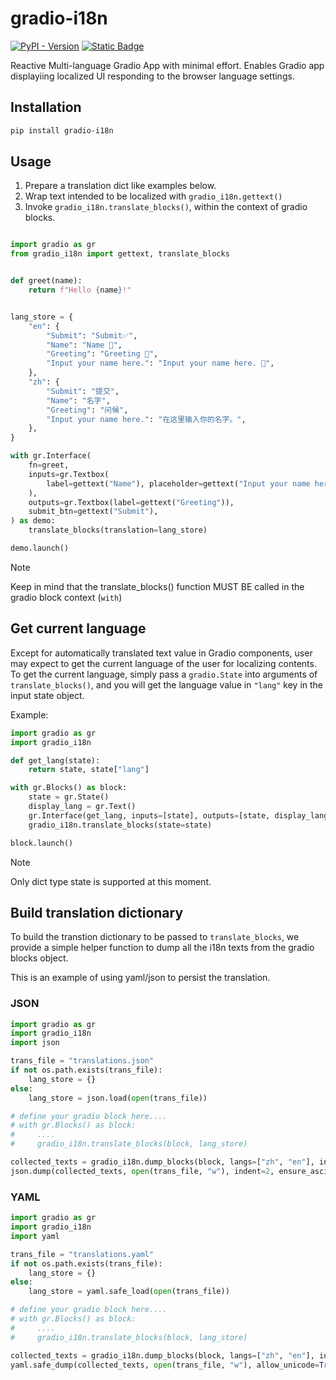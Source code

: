 # gradio-i18n

<a href="https://pypi.org/project/gradio-i18n/" target="_blank"><img alt="PyPI - Version" src="https://img.shields.io/pypi/v/gradio-i18n"></a> <a href="https://github.com/hoveychen/gradio-i18n/issues" target="_blank"><img alt="Static Badge" src="https://img.shields.io/badge/Issues-white?logo=github&logoColor=black"></a> 

Reactive Multi-language Gradio App with minimal effort. Enables Gradio app displayiing localized UI responding to the browser language settings.

## Installation
    
```bash 
pip install gradio-i18n
```

## Usage

1. Prepare a translation dict like examples below. 
2. Wrap text intended to be localized with `gradio_i18n.gettext()`
3. Invoke `gradio_i18n.translate_blocks()`, within the context of gradio blocks.

```python

import gradio as gr
from gradio_i18n import gettext, translate_blocks


def greet(name):
    return f"Hello {name}!"


lang_store = {
    "en": {
        "Submit": "Submit✅",
        "Name": "Name 📛",
        "Greeting": "Greeting 🎉",
        "Input your name here.": "Input your name here. 📝",
    },
    "zh": {
        "Submit": "提交",
        "Name": "名字",
        "Greeting": "问候",
        "Input your name here.": "在这里输入你的名字。",
    },
}

with gr.Interface(
    fn=greet,
    inputs=gr.Textbox(
        label=gettext("Name"), placeholder=gettext("Input your name here.")
    ),
    outputs=gr.Textbox(label=gettext("Greeting")),
    submit_btn=gettext("Submit"),
) as demo:
    translate_blocks(translation=lang_store)

demo.launch()

```

> [!NOTE]
> Keep in mind that the translate_blocks() function MUST BE called in the gradio block context (`with`)

## Get current language
Except for automatically translated text value in Gradio components, user may expect to get the current language of the user for localizing contents. To get the current language, simply pass a `gradio.State` into arguments of `translate_blocks()`, and you will get the language value in `"lang"` key in the input state object.

Example:
```python
import gradio as gr
import gradio_i18n

def get_lang(state):
    return state, state["lang"]

with gr.Blocks() as block:
    state = gr.State()
    display_lang = gr.Text()
    gr.Interface(get_lang, inputs=[state], outputs=[state, display_lang])
    gradio_i18n.translate_blocks(state=state)

block.launch()
```

> [!NOTE]
> Only dict type state is supported at this moment.

## Build translation dictionary

To build the transtion dictionary to be passed to `translate_blocks`, we provide a simple helper function to dump all the i18n texts from the gradio blocks object.

This is an example of using yaml/json to persist the translation.


### JSON
```python
import gradio as gr
import gradio_i18n
import json

trans_file = "translations.json"
if not os.path.exists(trans_file):
    lang_store = {}
else:
    lang_store = json.load(open(trans_file))

# define your gradio block here....
# with gr.Blocks() as block:
#     ....
#     gradio_i18n.translate_blocks(block, lang_store)

collected_texts = gradio_i18n.dump_blocks(block, langs=["zh", "en"], include_translations=lang_store)
json.dump(collected_texts, open(trans_file, "w"), indent=2, ensure_ascii=False)
```

### YAML
```python
import gradio as gr
import gradio_i18n
import yaml

trans_file = "translations.yaml"
if not os.path.exists(trans_file):
    lang_store = {}
else:
    lang_store = yaml.safe_load(open(trans_file))

# define your gradio block here....
# with gr.Blocks() as block:
#     ....
#     gradio_i18n.translate_blocks(block, lang_store)

collected_texts = gradio_i18n.dump_blocks(block, langs=["zh", "en"], include_translations=lang_store)
yaml.safe_dump(collected_texts, open(trans_file, "w"), allow_unicode=True)
```
